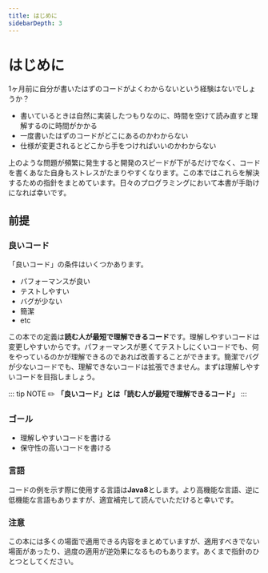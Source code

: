 ```yaml
---
title: はじめに
sidebarDepth: 3
---
```


# はじめに

1ヶ月前に自分が書いたはずのコードがよくわからないという経験はないでしょうか？

- 書いているときは自然に実装したつもりなのに、時間を空けて読み直すと理解するのに時間がかかる
- 一度書いたはずのコードがどこにあるのかわからない
- 仕様が変更されるとどこから手をつければいいのかわからない

上のような問題が頻繁に発生すると開発のスピードが下がるだけでなく、コードを書くあなた自身もストレスがたまりやすくなります。この本ではこれらを解決するための指針をまとめています。日々のプログラミングにおいて本書が手助けになれば幸いです。

## 前提
### 良いコード
「良いコード」の条件はいくつかあります。

- パフォーマンスが良い
- テストしやすい
- バグが少ない
- 簡潔
- etc

この本での定義は**読む人が最短で理解できるコード**です。理解しやすいコードは変更しやすいからです。パフォーマンスが悪くてテストしにくいコードでも、何をやっているのかが理解できるのであれば改善することができます。簡潔でバグが少ないコードでも、理解できないコードは拡張できません。まずは理解しやすいコードを目指しましょう。

::: tip NOTE
:pencil2: **「良いコード」とは「読む人が最短で理解できるコード」**
:::

### ゴール
- 理解しやすいコードを書ける
- 保守性の高いコードを書ける

### 言語
コードの例を示す際に使用する言語は**Java8**とします。より高機能な言語、逆に低機能な言語もありますが、適宜補完して読んでいただけると幸いです。

### 注意
この本には多くの場面で適用できる内容をまとめていますが、適用すべきでない場面があったり、過度の適用が逆効果になるものもあります。あくまで指針のひとつとしてください。
